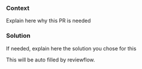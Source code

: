 ### Context

Explain here why this PR is needed

### Solution

If needed, explain here the solution you chose for this

<!-- Uncomment this if you need a testing plan
### Testing plan
- [ ] Test this
- [ ] Test that
-->

<!-- do not edit after this -->
This will be auto filled by reviewflow.
<!-- end - don't add anything after this -->
